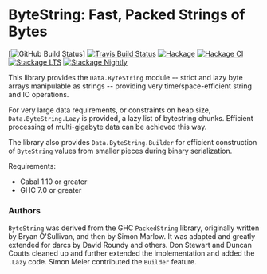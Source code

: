 # ByteString: Fast, Packed Strings of Bytes

[![GitHub Build Status](https://github.com/haskell/bytestring/workflows/ci/badge.svg)] [![Travis Build Status](https://secure.travis-ci.org/haskell/bytestring.svg?branch=master)](http://travis-ci.org/haskell/bytestring) [![Hackage](http://img.shields.io/hackage/v/bytestring.svg)](https://hackage.haskell.org/package/bytestring) [![Hackage CI](https://matrix.hackage.haskell.org/api/v2/packages/bytestring/badge)](https://matrix.hackage.haskell.org/package/bytestring) [![Stackage LTS](http://stackage.org/package/bytestring/badge/lts)](http://stackage.org/lts/package/bytestring) [![Stackage Nightly](http://stackage.org/package/bytestring/badge/nightly)](http://stackage.org/nightly/package/bytestring)

This library provides the `Data.ByteString` module -- strict and lazy
byte arrays manipulable as strings -- providing very time/space-efficient
string and IO operations.

For very large data requirements, or constraints on heap size,
`Data.ByteString.Lazy` is provided, a lazy list of bytestring chunks.
Efficient processing of multi-gigabyte data can be achieved this way.

The library also provides `Data.ByteString.Builder` for efficient construction
of `ByteString` values from smaller pieces during binary serialization.

Requirements:

  * Cabal 1.10 or greater
  * GHC 7.0 or greater

### Authors

`ByteString` was derived from the GHC `PackedString` library,
originally written by Bryan O'Sullivan, and then by Simon Marlow.
It was adapted and greatly extended for darcs by David Roundy and
others. Don Stewart and Duncan Coutts cleaned up and further extended
the implementation and added the `.Lazy` code. Simon Meier contributed
the `Builder` feature.
